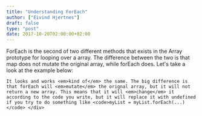 ```yaml
---
title: "Understanding ForEach"
author: ["Eivind Hjertnes"]
draft: false
type: "post"
date: 2017-10-20T02:00:00+02:00
---
```


<div class="HTML">
  <div></div>

<div class="kg-card-markdown">

</div>

ForEach is the second of two different methods that exists in the Array
prototype for looping over a array. The difference between the two is
that map does not mutate the original array, while forEach does. Let's
take a look at the example below:

<div class="HTML">
  <div></div>

</p>

</div>

<div class="HTML">
  <div></div>

<script src="<https://gist.github.com/hjertnes/c6154669c22dbf1a9b12d1f8780d9890.js>"></script>

</div>

<div class="HTML">
  <div></div>

<p>

</div>

```text
It looks and works <em>kind of</em> the same. The big difference is that forEach will <em>mutate</em> the orignal array, but it will not return a new array. This means that it will <em>change</em> it according to the code you write, but it will replace it with undefined if you try to do something like <code>myList = myList.forEach(...)</code> </div>
```
